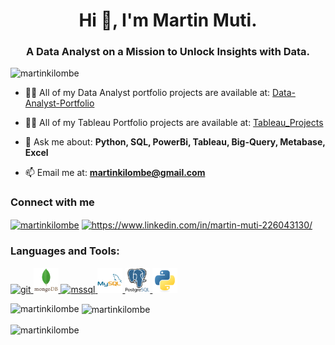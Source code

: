 <h1 align="center">Hi 👋, I'm Martin Muti.</h1>
<h3 align="center">A Data Analyst on a Mission to Unlock Insights with Data.</h3>

<p align="left"> <img src="https://komarev.com/ghpvc/?username=martinkilombe&label=Profile%20views&color=0e75b6&style=flat" alt="martinkilombe" /> </p>

- 👨‍💻 All of my Data Analyst portfolio projects are available at: [Data-Analyst-Portfolio](https://github.com/martinkilombe/Data-Analyst-Project)

- 👨‍💻 All of my Tableau Portfolio projects are available at: [Tableau_Projects](https://github.com/martinkilombe/Tableau_Projects)

- 💬 Ask me about: **Python, SQL, PowerBi, Tableau, Big-Query, Metabase, Excel**

- 📫 Email me at: **martinkilombe@gmail.com**

<h3 align="left">Connect with me</h3>
<p align="left">
<a href="https://twitter.com/martinkilombe" target="blank"><img align="center" src="https://raw.githubusercontent.com/rahuldkjain/github-profile-readme-generator/master/src/images/icons/Social/twitter.svg" alt="martinkilombe" height="30" width="40" /></a>
<a href="https://linkedin.com/in/https://www.linkedin.com/in/martin-muti-226043130/" target="blank"><img align="center" src="https://raw.githubusercontent.com/rahuldkjain/github-profile-readme-generator/master/src/images/icons/Social/linked-in-alt.svg" alt="https://www.linkedin.com/in/martin-muti-226043130/" height="30" width="40" /></a>
</p>

<h3 align="left">Languages and Tools:</h3>
<p align="left"> <a href="https://git-scm.com/" target="_blank" rel="noreferrer"> <img src="https://www.vectorlogo.zone/logos/git-scm/git-scm-icon.svg" alt="git" width="40" height="40"/> </a> <a href="https://www.mongodb.com/" target="_blank" rel="noreferrer"> <img src="https://raw.githubusercontent.com/devicons/devicon/master/icons/mongodb/mongodb-original-wordmark.svg" alt="mongodb" width="40" height="40"/> </a> <a href="https://www.microsoft.com/en-us/sql-server" target="_blank" rel="noreferrer"> <img src="https://www.svgrepo.com/show/303229/microsoft-sql-server-logo.svg" alt="mssql" width="40" height="40"/> </a> <a href="https://www.mysql.com/" target="_blank" rel="noreferrer"> <img src="https://raw.githubusercontent.com/devicons/devicon/master/icons/mysql/mysql-original-wordmark.svg" alt="mysql" width="40" height="40"/> </a> <a href="https://www.postgresql.org" target="_blank" rel="noreferrer"> <img src="https://raw.githubusercontent.com/devicons/devicon/master/icons/postgresql/postgresql-original-wordmark.svg" alt="postgresql" width="40" height="40"/> </a> <a href="https://www.python.org" target="_blank" rel="noreferrer"> <img src="https://raw.githubusercontent.com/devicons/devicon/master/icons/python/python-original.svg" alt="python" width="40" height="40"/> </a> </p>

<p><img align="left" src="https://github-readme-stats.vercel.app/api/top-langs?username=martinkilombe&show_icons=true&locale=en&layout=compact" alt="martinkilombe" /></p>

<p>&nbsp;<img align="center" src="https://github-readme-stats.vercel.app/api?username=martinkilombe&show_icons=true&locale=en" alt="martinkilombe" /></p>

<p><img align="center" src="https://github-readme-streak-stats.herokuapp.com/?user=martinkilombe&" alt="martinkilombe" /></p>

